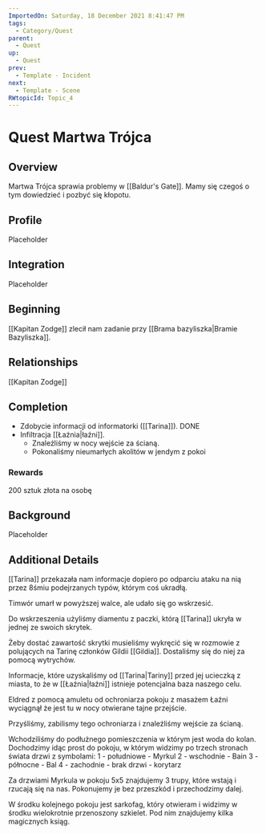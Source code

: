 ```yaml
---
ImportedOn: Saturday, 18 December 2021 8:41:47 PM
tags:
  - Category/Quest
parent:
  - Quest
up:
  - Quest
prev:
  - Template - Incident
next:
  - Template - Scene
RWtopicId: Topic_4
---
```

# Quest Martwa Trójca
## Overview
Martwa Trójca sprawia problemy w [[Baldur's Gate]]. Mamy się czegoś o tym dowiedzieć i pozbyć się kłopotu.

## Profile
Placeholder

## Integration
Placeholder

## Beginning
[[Kapitan Zodge]] zlecił nam zadanie przy [[Brama bazyliszka|Bramie Bazyliszka]].

## Relationships
[[Kapitan Zodge]]

## Completion
- Zdobycie informacji od informatorki ([[Tarina]]). DONE
- Infiltracja [[Łaźnia|łaźni]]. 
	- Znaleźliśmy w nocy wejście za ścianą.
	- Pokonaliśmy nieumarłych akolitów w jendym z pokoi

### Rewards
200 sztuk złota na osobę

## Background
Placeholder

## Additional Details
[[Tarina]] przekazała nam informacje dopiero po odparciu ataku na nią przez 8śmiu podejrzanych typów, którym coś ukradłą.

Timwór umarł w powyższej walce, ale udało się go wskrzesić.

Do wskrzeszenia użyliśmy diamentu z paczki, którą [[Tarina]] ukryła w jednej ze swoich skrytek.

Żeby dostać zawartość skrytki musieliśmy wykręcić się w rozmowie z polujących na Tarinę członków Gildii [[Gildia]]. Dostaliśmy się do niej za pomocą wytrychów.

Informacje, które uzyskaliśmy od [[Tarina|Tariny]] przed jej ucieczką z miasta, to że w [[Łaźnia|łaźni]] istnieje potencjalna baza naszego celu.

Eldred z pomocą amuletu od ochroniarza pokoju z masażem Łaźni wyciągnął że jest tu w nocy otwierane tajne przejście.

Przyśliśmy, zabilismy tego ochroniarza i znaleźliśmy wejście za ścianą.

Wchodziliśmy do podłużnego pomieszczenia w którym jest woda do kolan. Dochodzimy idąc prost do pokoju, w którym widzimy po trzech stronach świata drzwi z symbolami:
1 - południowe - Myrkul
2 - wschodnie - Bain
3 - północne - Bal
4 - zachodnie - brak drzwi - korytarz

Za drzwiami Myrkula w pokoju 5x5 znajdujemy 3 trupy, które wstają i rzucają się na nas.
Pokonujemy je bez przeszkód i przechodzimy dalej.

W środku kolejnego pokoju jest sarkofag, który otwieram i widzimy w środku wielokrotnie przenoszony szkielet. Pod nim znajdujemy kilka magicznych ksiąg.